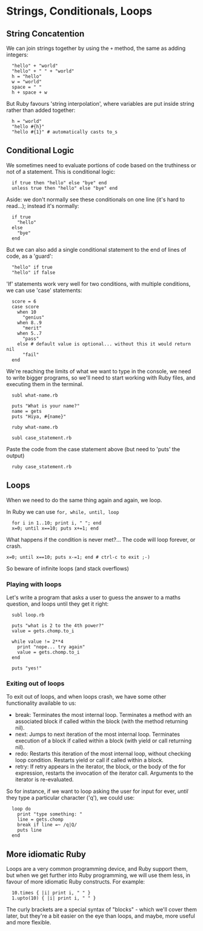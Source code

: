 # Strings, Conditionals, Loops

## String Concatention

We can join strings together by using the `+` method, the same as adding integers:

```
  "hello" + "world"
  "hello" + " " + "world"
  h = "hello"
  w = "world"
  space = " "
  h + space + w
```

But Ruby favours 'string interpolation', where variables are put inside string rather than added together:

```
  h = "world"
  "hello #{h}"
  "hello #{1}" # automatically casts to_s
```


## Conditional Logic

We sometimes need to evaluate portions of code based on the truthiness or not of a statement. This is conditional logic:

```
  if true then "hello" else "bye" end
  unless true then "hello" else "bye" end
```

Aside: we don't normally see these conditionals on one line (it's hard to read...); instead it's normally:

```
  if true 
    "hello" 
  else
    "bye" 
  end
```

But we can also add a single conditional statement to the end of lines of code, as a 'guard':

```
  "hello" if true
  "hello" if false
```

'If' statements work very well for two conditions, with multiple conditions, we can use 'case' statements:

```
  score = 6
  case score
    when 10
      "genius"
    when 8..9
      "merit"
    when 5..7
      "pass"
    else # default value is optional... without this it would return nil
      "fail"
  end
```

We're reaching the limits of what we want to type in the console, we need to write bigger programs, so we'll need to start working with Ruby files, and executing them in the terminal.

```
  subl what-name.rb
```

```
  puts "What is your name?"
  name = gets
  puts "Hiya, #{name}"
```

```
  ruby what-name.rb
```

```
  subl case_statement.rb
```

Paste the code from the case statement above (but need to 'puts' the output)
  
```
  ruby case_statement.rb
```


## Loops

When we need to do the same thing again and again, we loop.

In Ruby we can use `for, while, until, loop`

```
  for i in 1..10; print i, " "; end
  x=0; until x==10; puts x+=1; end
```

What happens if the condition is never met?... The code will loop forever, or crash.

`x=0; until x==10; puts x-=1; end # ctrl-c to exit ;-)`

So beware of infinite loops (and stack overflows)


### Playing with loops

Let's write a program that asks a user to guess the answer to a maths question, and loops until they get it right:

```
  subl loop.rb
```

```
  puts "what is 2 to the 4th power?"
  value = gets.chomp.to_i

  while value != 2**4
    print "nope... try again"
    value = gets.chomp.to_i
  end

  puts "yes!"
```


### Exiting out of loops

To exit out of loops, and when loops crash, we have some other functionality available to us:

  - break:
    Terminates the most internal loop. Terminates a method with an associated block if called within the block (with the method returning nil).
  - next:
    Jumps to next iteration of the most internal loop. Terminates execution of a block if called within a block (with yield or call returning nil).
  - redo:
    Restarts this iteration of the most internal loop, without checking loop condition. Restarts yield or call if called within a block.
  - retry:
    If retry appears in the iterator, the block, or the body of the for expression, restarts the invocation of the iterator call. Arguments to the iterator is re-evaluated.

So for instance, if we want to loop asking the user for input for ever, *until* they type a particular character ('q'), we could use:

```
  loop do
    print "type something: "
    line = gets.chomp
    break if line =~ /q|Q/
    puts line
  end
```


## More idiomatic Ruby

Loops are a very common programming device, and Ruby support them, but when we get further into Ruby programming, we will use them less, in favour of more idiomatic Ruby constructs. For example:

```
  10.times { |i| print i, " " }
  1.upto(10) { |i| print i, " " }
```

The curly brackets are a special syntax of "blocks" - which we'll cover them later, but they're a bit easier on the eye than loops, and maybe, more useful and more flexible.
